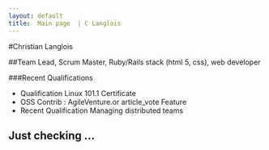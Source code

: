 ```yaml
---
layout: default
title:  Main page  | C Langlois
---
```


#Christian Langlois

##Team Lead, Scrum Master, Ruby/Rails stack (html 5, css), web developer

###Recent Qualifications


- Qualification Linux 101.1 Certificate
- OSS Contrib : AgileVenture.or article_vote Feature 
- Recent Qualification Managing distributed teams

Just checking ...
---

